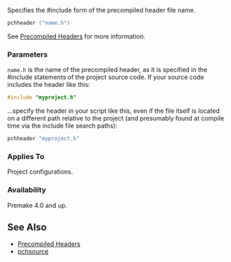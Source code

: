 Specifies the #include form of the precompiled header file name.

```lua
pchheader ("name.h")
```

See [Precompiled Headers](Precompiled-Headers.md) for more information.

### Parameters ###

`name.h` is the name of the precompiled header, as it is specified in the #include statements of the project source code. If your source code includes the header like this:

```c
#include "myproject.h"
```

...specify the header in your script like this, even if the file itself is located on a different path relative to the project (and presumably found at compile time via the include file search paths):

```lua
pchheader "myproject.h"
```

### Applies To ###

Project configurations.

### Availability ###

Premake 4.0 and up.

## See Also ##

* [Precompiled Headers](Precompiled-Headers.md)
* [pchsource](pchsource.md)

